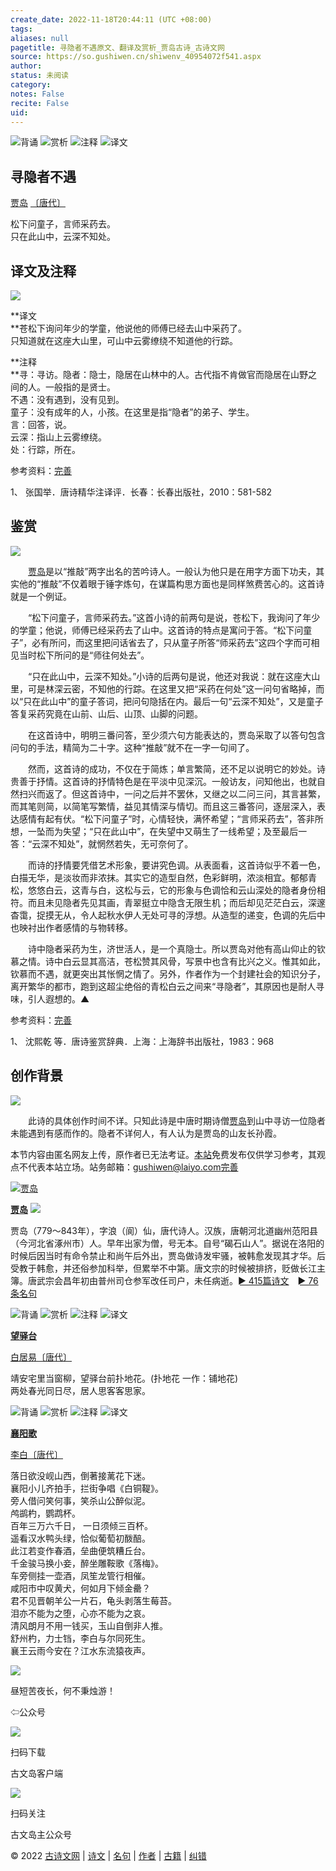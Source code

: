 ```yaml
---
create_date: 2022-11-18T20:44:11 (UTC +08:00)
tags: 
aliases: null
pagetitle: 寻隐者不遇原文、翻译及赏析_贾岛古诗_古诗文网
source: https://so.gushiwen.cn/shiwenv_40954072f541.aspx
author: 
status: 未阅读
category: 
notes: False
recite: False
uid: 
---
```


![背诵](https://song.gushiwen.cn/siteimg/bei-pic.png) ![赏析](https://song.gushiwen.cn/siteimg/shang-pic.png) ![注释](https://song.gushiwen.cn/siteimg/zhu-pic.png) ![译文](https://song.gushiwen.cn/siteimg/yi-pic.png)

## 寻隐者不遇

[贾岛](https://so.gushiwen.cn/authorv_568070f3fde8.aspx) [〔唐代〕](https://so.gushiwen.cn/shiwens/default.aspx?cstr=%e5%94%90%e4%bb%a3)

松下问童子，言师采药去。  
只在此山中，云深不知处。

## 译文及注释

![](https://song.gushiwen.cn/siteimg/speak-er.png)

**译文  
**苍松下询问年少的学童，他说他的师傅已经去山中采药了。  
只知道就在这座大山里，可山中云雾缭绕不知道他的行踪。

**注释  
**寻：寻访。隐者：隐士，隐居在山林中的人。古代指不肯做官而隐居在山野之间的人。一般指的是贤士。  
不遇：没有遇到，没有见到。  
童子：没有成年的人，小孩。在这里是指“隐者”的弟子、学生。  
言：回答，说。  
云深：指山上云雾缭绕。  
处：行踪，所在。

参考资料：[完善](https://so.gushiwen.cn/jiucuo.aspx?u=%e7%bf%bb%e8%af%91701%e3%80%8a%e8%af%91%e6%96%87%e5%8f%8a%e6%b3%a8%e9%87%8a%e3%80%8b)

1、 张国举．唐诗精华注译评．长春：长春出版社，2010：581-582

## 鉴赏

![](https://song.gushiwen.cn/siteimg/speak-er.png)

　　[贾岛](https://so.gushiwen.cn/authorv_568070f3fde8.aspx)是以“推敲”两字出名的苦吟诗人。一般认为他只是在用字方面下功夫，其实他的“推敲”不仅着眼于锤字炼句，在谋篇构思方面也是同样煞费苦心的。这首诗就是一个例证。

　　“松下问童子，言师采药去。”这首小诗的前两句是说，苍松下，我询问了年少的学童；他说，师傅已经采药去了山中。这首诗的特点是寓问于答。“松下问童子”，必有所问，而这里把问话省去了，只从童子所答“师采药去”这四个字而可相见当时松下所问的是“师往何处去”。

　　“只在此山中，云深不知处。”小诗的后两句是说，他还对我说：就在这座大山里，可是林深云密，不知他的行踪。在这里又把“采药在何处”这一问句省略掉，而以“只在此山中”的童子答词，把问句隐括在内。最后一句“云深不知处”，又是童子答复采药究竟在山前、山后、山顶、山脚的问题。

　　在这首诗中，明明三番问答，至少须六句方能表达的，贾岛采取了以答句包含问句的手法，精简为二十字。这种“推敲”就不在一字一句间了。

　　然而，这首诗的成功，不仅在于简炼；单言繁简，还不足以说明它的妙处。诗贵善于抒情。这首诗的抒情特色是在平淡中见深沉。一般访友，问知他出，也就自然扫兴而返了。但这首诗中，一问之后并不罢休，又继之以二问三问，其言甚繁，而其笔则简，以简笔写繁情，益见其情深与情切。而且这三番答问，逐层深入，表达感情有起有伏。“松下问童子”时，心情轻快，满怀希望；“言师采药去”，答非所想，一坠而为失望；“只在此山中”，在失望中又萌生了一线希望；及至最后一答：“云深不知处”，就惘然若失，无可奈何了。

　　而诗的抒情要凭借艺术形象，要讲究色调。从表面看，这首诗似乎不着一色，白描无华，是淡妆而非浓抹。其实它的造型自然，色彩鲜明，浓淡相宜。郁郁青松，悠悠白云，这青与白，这松与云，它的形象与色调恰和云山深处的隐者身份相符。而且未见隐者先见其画，青翠挺立中隐含无限生机；而后却见茫茫白云，深邃杳霭，捉摸无从，令人起秋水伊人无处可寻的浮想。从造型的递变，色调的先后中也映衬出作者感情的与物转移。

　　诗中隐者采药为生，济世活人，是一个真隐士。所以贾岛对他有高山仰止的钦慕之情。诗中白云显其高洁，苍松赞其风骨，写景中也含有比兴之义。惟其如此，钦慕而不遇，就更突出其怅惘之情了。另外，作者作为一个封建社会的知识分子，离开繁华的都市，跑到这超尘绝俗的青松白云之间来“寻隐者”，其原因也是耐人寻味，引人遐想的。▲

参考资料：[完善](https://so.gushiwen.cn/jiucuo.aspx?u=%e8%b5%8f%e6%9e%90818%e3%80%8a%e9%89%b4%e8%b5%8f%e3%80%8b)

1、 沈熙乾 等．唐诗鉴赏辞典．上海：上海辞书出版社，1983：968

## 创作背景

![](https://song.gushiwen.cn/siteimg/speak-er.png)

　　此诗的具体创作时间不详。只知此诗是中唐时期诗僧[贾岛](https://so.gushiwen.cn/authorv_568070f3fde8.aspx)到山中寻访一位隐者未能遇到有感而作的。隐者不详何人，有人认为是贾岛的山友长孙霞。

本节内容由匿名网友上传，原作者已无法考证。[本站](https://www.gushiwen.cn/)免费发布仅供学习参考，其观点不代表本站立场。站务邮箱：gushiwen@laiyo.com[完善](https://so.gushiwen.cn/jiucuo.aspx?u=%e8%b5%8f%e6%9e%9038896%e3%80%8a%e5%88%9b%e4%bd%9c%e8%83%8c%e6%99%af%e3%80%8b)

[![贾岛](https://song.gushiwen.cn/authorImg/jiadao.jpg)](https://so.gushiwen.cn/authorv_568070f3fde8.aspx)

[**贾岛**](https://so.gushiwen.cn/authorv_568070f3fde8.aspx) ![](https://song.gushiwen.cn/siteimg/speak-er.png)

贾岛（779～843年），字浪（阆）仙，唐代诗人。汉族，唐朝河北道幽州范阳县（今河北省涿州市）人。早年出家为僧，号无本。自号“碣石山人”。据说在洛阳的时候后因当时有命令禁止和尚午后外出，贾岛做诗发牢骚，被韩愈发现其才华。后受教于韩愈，并还俗参加科举，但累举不中第。唐文宗的时候被排挤，贬做长江主簿。唐武宗会昌年初由普州司仓参军改任司户，未任病逝。[► 415篇诗文](https://so.gushiwen.cn/shiwens/default.aspx?astr=%e8%b4%be%e5%b2%9b)　[► 76条名句](https://so.gushiwen.cn/mingjus/default.aspx?astr=%e8%b4%be%e5%b2%9b)

![背诵](https://song.gushiwen.cn/siteimg/bei-pic.png) ![赏析](https://song.gushiwen.cn/siteimg/shang-pic.png) ![注释](https://song.gushiwen.cn/siteimg/zhu-pic.png) ![译文](https://song.gushiwen.cn/siteimg/yi-pic.png)

[**望驿台**](https://so.gushiwen.cn/shiwenv_f3d2947c88d5.aspx)

[白居易](https://so.gushiwen.cn/authorv.aspx?name=%e7%99%bd%e5%b1%85%e6%98%93)[〔唐代〕](https://so.gushiwen.cn/shiwens/default.aspx?cstr=%e5%94%90%e4%bb%a3)

靖安宅里当窗柳，望驿台前扑地花。(扑地花 一作：铺地花)  
两处春光同日尽，居人思客客思家。

![背诵](https://song.gushiwen.cn/siteimg/bei-pic.png) ![赏析](https://song.gushiwen.cn/siteimg/shang-pic.png) ![注释](https://song.gushiwen.cn/siteimg/zhu-pic.png) ![译文](https://song.gushiwen.cn/siteimg/yi-pic.png)

[**襄阳歌**](https://so.gushiwen.cn/shiwenv_b8ff6f084d52.aspx)

[李白](https://so.gushiwen.cn/authorv.aspx?name=%e6%9d%8e%e7%99%bd)[〔唐代〕](https://so.gushiwen.cn/shiwens/default.aspx?cstr=%e5%94%90%e4%bb%a3)

落日欲没岘山西，倒著接蓠花下迷。  
襄阳小儿齐拍手，拦街争唱《白铜鞮》。  
旁人借问笑何事，笑杀山公醉似泥。  
鸬鹚杓，鹦鹉杯。  
百年三万六千日， 一日须倾三百杯。  
遥看汉水鸭头绿，恰似葡萄初酦醅。  
此江若变作春酒，垒曲便筑糟丘台。  
千金骏马换小妾，醉坐雕鞍歌《落梅》。  
车旁侧挂一壶酒，凤笙龙管行相催。  
咸阳市中叹黄犬，何如月下倾金罍？  
君不见晋朝羊公一片石，龟头剥落生莓苔。  
泪亦不能为之堕，心亦不能为之哀。  
清风朗月不用一钱买，玉山自倒非人推。  
舒州杓，力士铛，李白与尔同死生。  
襄王云雨今安在？江水东流猿夜声。

![](https://song.gushiwen.cn/siteimg/app/erma_guwendao.png)

昼短苦夜长，何不秉烛游！

⇦公众号

![](https://song.gushiwen.cn/siteimg/app/appdownGwd2021.png)

扫码下载

古文岛客户端

![](https://song.gushiwen.cn/siteimg/app/erma_guwendao.png)

扫码关注

古文岛主公众号

© 2022 [古诗文网](https://www.gushiwen.cn/) | [诗文](https://so.gushiwen.cn/shiwens/) | [名句](https://so.gushiwen.cn/mingjus/) | [作者](https://so.gushiwen.cn/authors/) | [古籍](https://so.gushiwen.cn/guwen/) | [纠错](https://so.gushiwen.cn/jiucuo.aspx?u=)
